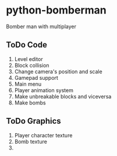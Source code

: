 # python-bomberman
Bomber man with multiplayer


## ToDo Code
1. Level editor
2. Block collision
3. Change camera's position and scale
4. Gamepad support
5. Main menu
6. Player animation system
7. Make unbreakable blocks and viceversa
8. Make bombs

## ToDo Graphics
1. Player character texture
2. Bomb texture
3. 